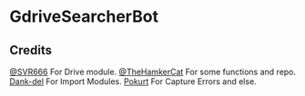 # GdriveSearcherBot

## Credits
[@SVR666](https://github.com/SVR666) For Drive module.
[@TheHamkerCat](https://github.com/TheHamkerCat) For some functions and repo.
[Dank-del](https://github.com/Dank-del) For Import Modules.
[Pokurt](https://github.com/pokurt) For Capture Errors and else.
